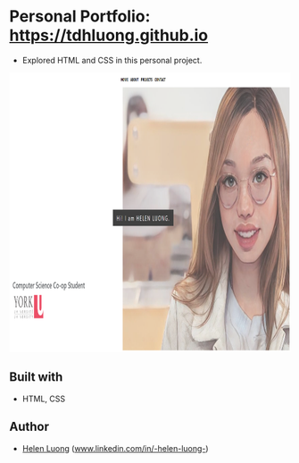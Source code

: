 # Personal Portfolio: https://tdhluong.github.io

- Explored HTML and CSS in this personal project.

<p align="center">
  <img width="900" height="500" src="./src/img/myweb.png">
</p>

## Built with

- HTML, CSS

## Author

- [Helen Luong](https://github.com/tdhluong) (www.linkedin.com/in/-helen-luong-)

